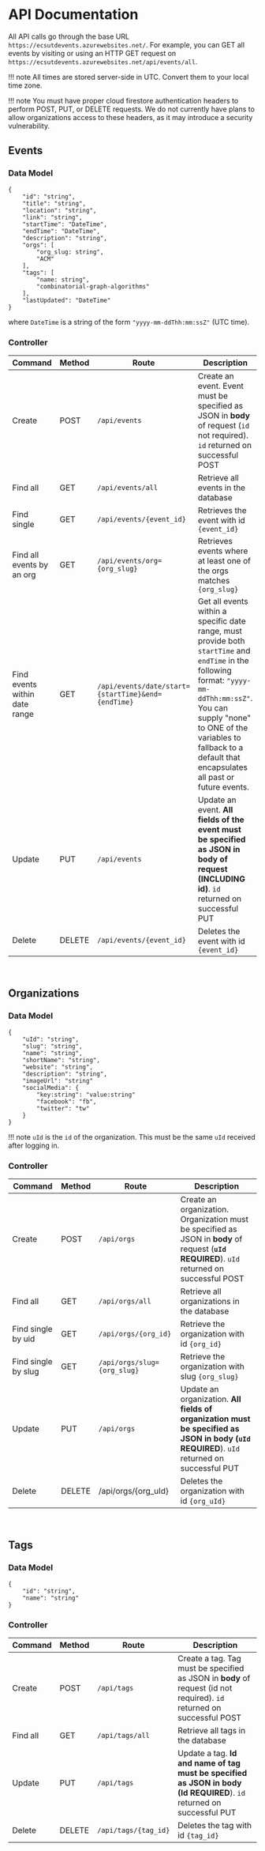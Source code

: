# API Documentation
All API calls go through the base URL `https://ecsutdevents.azurewebsites.net/`. For example, you can GET all events by visiting or using an HTTP GET request on `https://ecsutdevents.azurewebsites.net/api/events/all`.

!!! note
    All times are stored server-side in UTC. Convert them to your local time zone.

!!! note
    You must have proper cloud firestore authentication headers to perform POST, PUT, or DELETE requests. We do not currently have plans to allow organizations access to these headers, as it may introduce a security vulnerability.

## Events
### Data Model
```
{
    "id": "string",
    "title": "string",
    "location": "string",
    "link": "string",
    "startTime": "DateTime",
    "endTime": "DateTime",
    "description": "string",
    "orgs": [
        "org_slug: string",
        "ACM"
    ],
    "tags": [
        "name: string",
        "combinatorial-graph-algorithms"
    ],
    "lastUpdated": "DateTime"
}
```
where `DateTime` is a string of the form ``"yyyy-mm-ddThh:mm:ssZ"`` (UTC time).

### Controller
|Command|	Method|	Route|	Description|
|-------|-------|------|-------------|
|Create|	POST|	`/api/events`|	Create an event. Event must be specified as JSON in **body** of request (`id` not required). `id` returned on successful POST|
|Find all|	GET|	`/api/events/all`|	Retrieve all events in the database|
|Find single|	GET|	`/api/events/{event_id}`|	Retrieves the event with id `{event_id}`|
|Find all events by an org| GET| `/api/events/org={org_slug}`| Retrieves events where at least one of the orgs matches `{org_slug}`|
|Find events within date range| GET| `/api/events/date/start={startTime}&end={endTime}`| Get all events within a specific date range, must provide both `startTime` and `endTime` in the following format: `"yyyy-mm-ddThh:mm:ssZ"`. You can supply "none" to ONE of the variables to fallback to a default that encapsulates all past or future events.|
|Update|	PUT|	`/api/events`|	Update an event. **All fields of the event must be specified as JSON in body of request (INCLUDING id)**. `id` returned on successful PUT|
|Delete|	DELETE|	`/api/events/{event_id}`|	Deletes the event with id `{event_id}`|

<br/>

## Organizations
### Data Model
```
{
    "uId": "string",
    "slug": "string",
    "name": "string",
    "shortName": "string",
    "website": "string",
    "description": "string",
    "imageUrl": "string"
    "socialMedia": {
        "key:string": "value:string"
        "facebook": "fb",
        "twitter": "tw"
    }
}
```

!!! note
    `uId` is the `id` of the organization. This must be the same `uId` received after logging in.

### Controller
|Command|	Method|	Route|	Description|
|-------|-------|------|-------------|
|Create|	POST|	`/api/orgs`|	Create an organization. Organization must be specified as JSON in **body** of request (**`uId` REQUIRED**). `uId` returned on successful POST|
|Find all|	GET|	`/api/orgs/all`	|Retrieve all organizations in the database|
|Find single by uid|	GET|	`/api/orgs/{org_id}`	|Retrieve the organization with id `{org_id}`|
|Find single by slug|	GET|	`/api/orgs/slug={org_slug}`	|Retrieve the organization with slug `{org_slug}`|
|Update|	PUT|	`/api/orgs`|	Update an organization. **All fields of organization must be specified as JSON in body (`uId` REQUIRED**). `uId` returned on successful PUT|
|Delete|	DELETE|	/api/orgs/{org_uId}|	Deletes the organization with id `{org_uId}`|

<br>

## Tags
### Data Model
```
{
    "id": "string",
    "name": "string"
}
```

### Controller
|Command|	Method|	Route|	Description|
|-------|-------|------|-------------|
|Create|	POST|	`/api/tags`|	Create a tag. Tag must be specified as JSON in **body** of request (id not required). `id` returned on successful POST|
|Find all|	GET|	`/api/tags/all`	|Retrieve all tags in the database|
|Update|	PUT|	`/api/tags`|	Update a tag. **Id and name of tag must be specified as JSON in body (Id REQUIRED**). `id` returned on successful PUT|
|Delete|	DELETE|	`/api/tags/{tag_id}`|	Deletes the tag with id `{tag_id}`|

<br>

